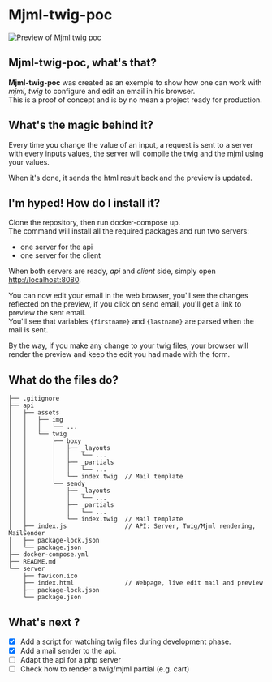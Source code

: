 # Mjml-twig-poc

![Preview of Mjml twig poc](https://raw.githubusercontent.com/amaury-hanser/mjml-twig-poc/main/mjml-twig-poc_preview.png)

## Mjml-twig-poc, what's that?
**Mjml-twig-poc** was created as an exemple to show how one can work with *mjml*, *twig* to configure and edit an email in his browser.  
This is a proof of concept and is by no mean a project ready for production.

## What's the magic behind it?
Every time you change the value of an input, a request is sent to a server with every inputs values, the server will compile the twig and the mjml using your values.

When it's done, it sends the html result back and the preview is updated.

## I'm hyped! How do I install it?
Clone the repository, then run docker-compose up.  
The command will install all the required packages and run two servers:
- one server for the api
- one server for the client

When both servers are ready, *api* and *client* side, simply open [http://localhost:8080](http://localhost:8080).

You can now edit your email in the web browser, you'll see the changes reflected on the preview, if you click on send email, you'll get a link to preview the sent email.  
You'll see that variables `{firstname}` and `{lastname}` are parsed when the mail is sent.  

By the way, if you make any change to your twig files, your browser will render the preview and keep the edit you had made with the form.

## What do the files do?
```
├── .gitignore
├── api
│   ├── assets
│   │   ├── img
│   │   │   └── ...
│   │   └── twig
│   │       ├── boxy
│   │       │   ├── _layouts
│   │       │   │   └── ...
│   │       │   ├── _partials
│   │       │   │   └── ...
│   │       │   └── index.twig  // Mail template
│   │       └── sendy
│   │           ├── _layouts
│   │           │   └── ...
│   │           ├── _partials
│   │           │   └── ...
│   │           └── index.twig  // Mail template
│   ├── index.js                // API: Server, Twig/Mjml rendering, MailSender
│   ├── package-lock.json
│   └── package.json
├── docker-compose.yml
├── README.md
└── server
    ├── favicon.ico
    ├── index.html              // Webpage, live edit mail and preview
    ├── package-lock.json
    └── package.json
````
## What's next ?
- [x] Add a script for watching twig files during development phase.
- [x] Add a mail sender to the api.
- [ ] Adapt the api for a php server
- [ ] Check how to render a twig/mjml partial (e.g. cart) 
